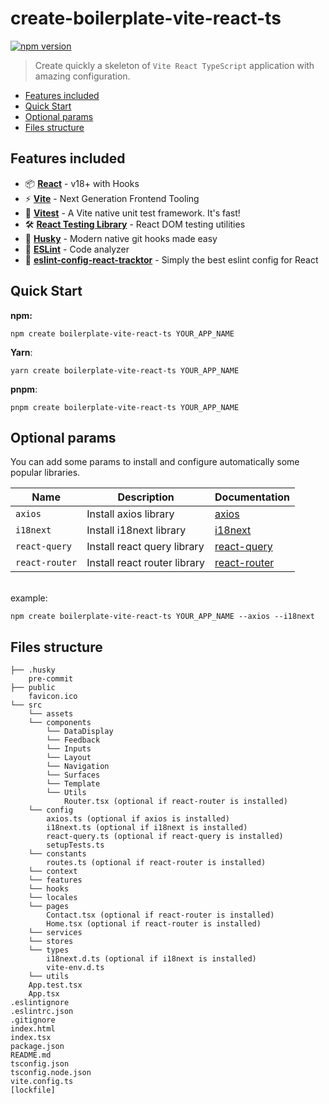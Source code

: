 # create-boilerplate-vite-react-ts

[![npm version](https://badge.fury.io/js/create-boilerplate-vite-react-ts.svg)](https://badge.fury.io/js/create-boilerplate-vite-react-ts)

> Create quickly a skeleton of `Vite React TypeScript`
application with amazing configuration.

- [Features included](#Features-included)
- [Quick Start](#Quick-Start)
- [Optional params](#Optional-params)
- [Files structure](#Files-structure)

## Features included

- 📦 **[React](https://fr.reactjs.org)** - v18+ with Hooks
- ⚡️ **[Vite](https://vitejs.dev)** - Next Generation Frontend Tooling
- 🚀 **[Vitest](https://vitest.dev)** - A Vite native unit test framework. It's fast!
- 🛠️ **[React Testing Library](https://testing-library.com/docs/react-testing-library/intro)** - React DOM testing
  utilities
- 🐶 **[Husky](https://typicode.github.io/husky)** - Modern native git hooks made easy
- 📐 **[ESLint](https://eslint.org)** - Code analyzer
- 🚜 **[eslint-config-react-tracktor](https://www.npmjs.com/package/eslint-config-react-tracktor)** - Simply the best eslint config for React

## Quick Start

**npm:**
```console
npm create boilerplate-vite-react-ts YOUR_APP_NAME
```
**Yarn**:
```console
yarn create boilerplate-vite-react-ts YOUR_APP_NAME
```
**pnpm**:
```console
pnpm create boilerplate-vite-react-ts YOUR_APP_NAME
```

## Optional params

You can add some params to install and configure automatically
some popular libraries.

| Name           | Description                  | Documentation                                   |
|----------------|------------------------------|-------------------------------------------------|
| `axios`        | Install axios library        | [axios](https://axios-http.com/fr/docs/intro)   |
| `i18next`      | Install i18next library      | [i18next](https://www.i18next.com)              |
| `react-query`  | Install react query library  | [react-query](https://react-query.tanstack.com) |
| `react-router` | Install react router library | [react-router](https://reactrouter.com)         |
<br>
example:

```console
npm create boilerplate-vite-react-ts YOUR_APP_NAME --axios --i18next
```

## Files structure

```
├── .husky
    pre-commit
├── public
    favicon.ico
└── src
    └── assets
    └── components
        └── DataDisplay
        └── Feedback
        └── Inputs
        └── Layout
        └── Navigation
        └── Surfaces
        └── Template
        └── Utils
            Router.tsx (optional if react-router is installed)
    └── config
        axios.ts (optional if axios is installed)
        i18next.ts (optional if i18next is installed)
        react-query.ts (optional if react-query is installed)
        setupTests.ts
    └── constants
        routes.ts (optional if react-router is installed)
    └── context
    └── features
    └── hooks
    └── locales
    └── pages
        Contact.tsx (optional if react-router is installed)
        Home.tsx (optional if react-router is installed)
    └── services
    └── stores
    └── types
        i18next.d.ts (optional if i18next is installed)
        vite-env.d.ts
    └── utils
    App.test.tsx
    App.tsx
.eslintignore
.eslintrc.json
.gitignore
index.html
index.tsx
package.json
README.md
tsconfig.json
tsconfig.node.json
vite.config.ts
[lockfile]
```
